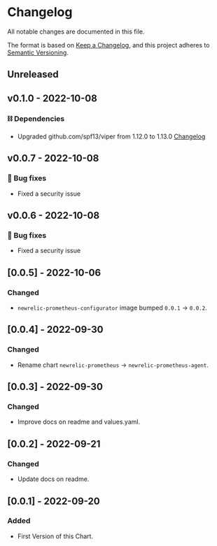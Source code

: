 # Changelog
All notable changes are documented in this file.

The format is based on [Keep a Changelog](https://keepachangelog.com/en/1.0.0/),
and this project adheres to [Semantic Versioning](https://semver.org/spec/v2.0.0.html).

## Unreleased

## v0.1.0 - 2022-10-08

### ⛓️ Dependencies
- Upgraded github.com/spf13/viper from 1.12.0 to 1.13.0 [Changelog](https://github.com/spf13/viper/releases/tag/1.13.0)

## v0.0.7 - 2022-10-08

### 🐞 Bug fixes
- Fixed a security issue

## v0.0.6 - 2022-10-08

### 🐞 Bug fixes
- Fixed a security issue

## [0.0.5] - 2022-10-06
### Changed
- `newrelic-prometheus-configurator` image bumped `0.0.1` -> `0.0.2`.

## [0.0.4] - 2022-09-30
### Changed
- Rename chart `newrelic-prometheus` -> `newrelic-prometheus-agent`.

## [0.0.3] - 2022-09-30
### Changed
- Improve docs on readme and values.yaml.

## [0.0.2] - 2022-09-21
### Changed
- Update docs on readme.

## [0.0.1] - 2022-09-20
### Added
- First Version of this Chart.

